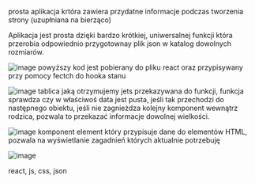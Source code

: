 prosta aplikacja krtóra zawiera przydatne informacje podczas tworzenia strony (uzupłniana na bierząco)

Aplikacja jest prosta dzięki bardzo krótkiej, uniwersalnej funkcji która przerobia odpowiednio przygotownay plik json w katalog dowolnych rozmiarów.


![image](https://user-images.githubusercontent.com/95879071/152152376-6ed1cfa9-32dd-4134-ba6d-ecc2948dd9de.png)
powyższy kod jest pobierany do pliku react oraz przypisywany przy pomocy fectch do hooka stanu

![image](https://user-images.githubusercontent.com/95879071/152152050-2ce23666-332e-497f-aaca-7bd64c444524.png)
tablica jaką otrzymujemy jets przekazywana do funkcji, funkcja sprawdza czy w właściwoś data jest pusta, jeśli tak przechodzi do następnego obiektu, jeśli nie zagnieżdza kolejny komponent wewnątrz rodzica, pozwala to przekazać informacje dowolnej wielkości.

![image](https://user-images.githubusercontent.com/95879071/152153110-6db6699c-1dc4-4dee-815c-3ad5edf57b5b.png)
komponent element który przypisuje dane do elementów HTML, pozwala na wyświetlanie zagadnień których aktualnie potrzebuję


![image](https://user-images.githubusercontent.com/95879071/152153666-83c6e81d-cbfe-4fd4-87e2-5a1baf579c9a.png)


react, js, css, json
